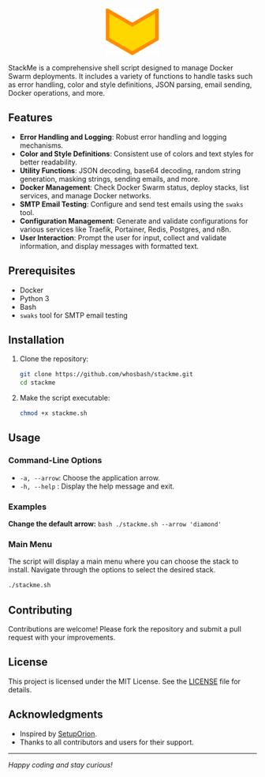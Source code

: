 <p align="center">
  <img src="https://github.com/whosbash/stackme/blob/main/images/stackme_tiny.png" alt="stackme" />
</p>


StackMe is a comprehensive shell script designed to manage Docker Swarm deployments. It includes a variety of functions to handle tasks such as error handling, color and style definitions, JSON parsing, email sending, Docker operations, and more.

## Features

- **Error Handling and Logging**: Robust error handling and logging mechanisms.
- **Color and Style Definitions**: Consistent use of colors and text styles for better readability.
- **Utility Functions**: JSON decoding, base64 decoding, random string generation, masking strings, sending emails, and more.
- **Docker Management**: Check Docker Swarm status, deploy stacks, list services, and manage Docker networks.
- **SMTP Email Testing**: Configure and send test emails using the `swaks` tool.
- **Configuration Management**: Generate and validate configurations for various services like Traefik, Portainer, Redis, Postgres, and n8n.
- **User Interaction**: Prompt the user for input, collect and validate information, and display messages with formatted text.

## Prerequisites

- Docker
- Python 3
- Bash
- `swaks` tool for SMTP email testing

## Installation

1. Clone the repository:
    ```bash
    git clone https://github.com/whosbash/stackme.git
    cd stackme
    ```

2. Make the script executable:
    ```bash
    chmod +x stackme.sh
    ```

## Usage

### Command-Line Options

- `-a, --arrow`: Choose the application arrow.
- `-h, --help` : Display the help message and exit.

### Examples

**Change the default arrow:**
    ```bash
    ./stackme.sh --arrow 'diamond' 
    ```

### Main Menu

The script will display a main menu where you can choose the stack to install. Navigate through the options to select the desired stack.

```bash
./stackme.sh
```

## Contributing

Contributions are welcome! Please fork the repository and submit a pull request with your improvements.

## License

This project is licensed under the MIT License. See the [LICENSE](LICENSE) file for details.

## Acknowledgments

- Inspired by [SetupOrion](https://github.com/oriondesign2015/SetupOrion).
- Thanks to all contributors and users for their support.

---

*Happy coding and stay curious!*
